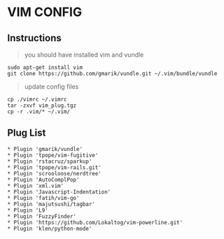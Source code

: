 # VIM CONFIG

## Instructions

> you should have installed vim and vundle  

```
sudo apt-get install vim
git clone https://github.com/gmarik/vundle.git ~/.vim/bundle/vundle
```
> update config files  

```
cp ./vimrc ~/.vimrc
tar -zxvf vim_plug.tgz
cp -r .vim/* ~/.vim/
```

## Plug List

    * Plugin 'gmarik/vundle'
    * Plugin 'tpope/vim-fugitive'
    * Plugin 'rstacruz/sparkup'
    * Plugin 'tpope/vim-rails.git'
    * Plugin 'scrooloose/nerdtree'
    * Plugin 'AutoComplPop'
    * Plugin 'xml.vim'
    * Plugin 'Javascript-Indentation'
    * Plugin 'fatih/vim-go'
    * Plugin 'majutsushi/tagbar'
    * Plugin 'L9'
    * Plugin 'FuzzyFinder'
    * Plugin 'https://github.com/Lokaltog/vim-powerline.git'
    * Plugin 'klen/python-mode'
